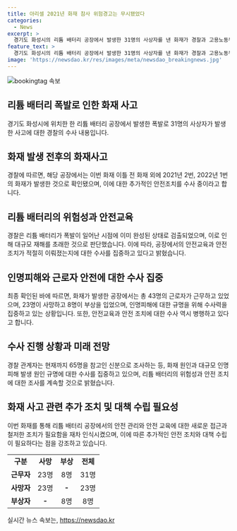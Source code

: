 ```yaml
---
title: 아리셀 2021년 화재 참사 위험경고는 무시됐었다
categories:
  - News
excerpt: >
  경기도 화성시의 리튬 배터리 공장에서 발생한 31명의 사상자를 낸 화재가 경찰과 고용노동부의 압수수색을 유발했다. 이전에도 최소 4차례의 화재가 있었고, 안전 관리 등이 제대로 이뤄지지 않은 것으로 파악되었다. 경찰은 화재 사고 조사 중이며, 안전 교육과 관리가 적절히 이뤄졌는지를 확인할 예정이다. 현재까지 65명을 참고인으로 조사하고 있으며, 리튬 배터리의 위험성에 대한 규명을 위해 수사에 집중하고 있다.
feature_text: >
  경기도 화성시의 리튬 배터리 공장에서 발생한 31명의 사상자를 낸 화재가 경찰과 고용노동부의 압수수색을 유발했다. 이전에도 최소 4차례의 화재가 있었고, 안전 관리 등이 제대로 이뤄지지 않은 것으로 파악되었다. 경찰은 화재 사고 조사 중이며, 안전 교육과 관리가 적절히 이뤄졌는지를 확인할 예정이다. 현재까지 65명을 참고인으로 조사하고 있으며, 리튬 배터리의 위험성에 대한 규명을 위해 수사에 집중하고 있다.
image: 'https://newsdao.kr/res/images/meta/newsdao_breakingnews.jpg'
---
```


<p><img src="https://newsdao.kr/res/images/meta/newsdao_breakingnews.jpg" alt="bookingtag 속보" /></p>

<h2 data-ke-size="size26">리튬 배터리 폭발로 인한 화재 사고</h2>

<p data-ke-size="size16">경기도 화성시에 위치한 한 리튬 배터리 공장에서 발생한 폭발로 31명의 사상자가 발생한 사고에 대한 경찰의 수사 내용입니다.</p>

<h2>화재 발생 전후의 화재사고</h2>

<p data-ke-size="size16">경찰에 따르면, 해당 공장에서는 이번 화재 이틀 전 화재 외에 2021년 2번, 2022년 1번의 화재가 발생한 것으로 확인됐으며, 이에 대한 추가적인 안전조치를 수사 중이라고 합니다.</p>

<h2>리튬 배터리의 위험성과 안전교육</h2>

<p data-ke-size="size16">경찰은 리튬 배터리가 폭발이 일어난 시점에 이미 완성된 상태로 검출되었으며, 이로 인해 대규모 재해를 초래한 것으로 판단했습니다. 이에 따라, 공장에서의 안전교육과 안전조치가 적절히 이뤄졌는지에 대한 수사를 집중하고 있다고 밝혔습니다.</p>

<h2>인명피해와 근로자 안전에 대한 수사 집중</h2>

<p data-ke-size="size16">최종 확인된 바에 따르면, 화재가 발생한 공장에서는 총 43명의 근로자가 근무하고 있었으며, 23명이 사망하고 8명이 부상을 입었으며, 인명피해에 대한 규명을 위해 수사력을 집중하고 있는 상황입니다. 또한, 안전교육과 안전 조치에 대한 수사 역시 병행하고 있다고 합니다.</p>

<h2>수사 진행 상황과 미래 전망</h2>

<p data-ke-size="size16">경찰 관계자는 현재까지 65명을 참고인 신분으로 조사하는 등, 화재 원인과 대규모 인명피해 발생 원인 규명에 대한 수사를 집중하고 있으며, 리튬 배터리의 위험성과 안전 조치에 대한 조사를 계속할 것으로 밝혔습니다.</p>

<h2>화재 사고 관련 추가 조치 및 대책 수립 필요성</h2>

<p data-ke-size="size16">이번 화재를 통해 리튬 배터리 공장에서의 안전 관리와 안전 교육에 대한 새로운 접근과 철저한 조치가 필요함을 재차 인식시켰으며, 이에 따른 추가적인 안전 조치와 대책 수립이 필요하다는 점을 강조하고 있습니다.</p>

<table>
    <tbody>
        <tr>
            <td style="text-align: center; height: 17px;"><strong>구분</strong></td>
            <td style="text-align: center; height: 17px;"><strong>사망</strong></td>
            <td style="text-align: center; height: 17px;"><strong>부상</strong></td>
            <td style="text-align: center; height: 17px;"><strong>전체</strong></td>
        </tr>
        <tr>
            <td style="text-align: center; height: 17px;"><strong>근무자</strong></td>
            <td style="text-align: center; height: 17px;">23명</td>
            <td style="text-align: center; height: 17px;">8명</td>
            <td style="text-align: center; height: 17px;">31명</td>
        </tr>
        <tr>
            <td style="text-align: center; height: 17px;"><strong>사망자</strong></td>
            <td style="text-align: center; height: 17px;">23명</td>
            <td style="text-align: center; height: 17px;"><strong>-</strong></td>
            <td style="text-align: center; height: 17px;">23명</td>
        </tr>
        <tr>
            <td style="text-align: center; height: 17px;"><strong>부상자</strong></td>
            <td style="text-align: center; height: 17px;"><strong>-</strong></td>
            <td style="text-align: center; height: 17px;">8명</td>
            <td style="text-align: center; height: 17px;">8명</td>
        </tr>
    </tbody>
</table>

<p data-ke-size="size16"></p>
실시간 뉴스 속보는, <a href="https://newsdao.kr" rel="dofollow">https://newsdao.kr</a>


